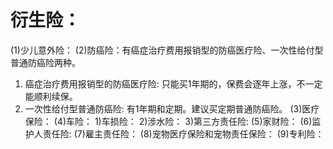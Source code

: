# 衍生险：
(1)少儿意外险：
(2)防癌险：有癌症治疗费用报销型的防癌医疗险、一次性给付型普通防癌险两种。
1) 癌症治疗费用报销型的防癌医疗险:  只能买1年期的，保费会逐年上涨，不一定能顺利续保。
2) 一次性给付型普通防癌险: 有1年期和定期。建议买定期普通防癌险。
(3)医疗保险：
(4)车险：
     1)车损险：
     2)涉水险：
     3)第三方责任险:
(5)家财险：
(6)监护人责任险:
(7)雇主责任险：
(8)宠物医疗保险和宠物责任保险：
(9)专利险：